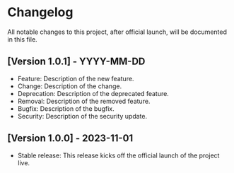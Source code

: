 # Changelog

All notable changes to this project, after official launch, will be documented in this file.

## [Version 1.0.1] - YYYY-MM-DD

- Feature: Description of the new feature.
- Change: Description of the change.
- Deprecation: Description of the deprecated feature.
- Removal: Description of the removed feature.
- Bugfix: Description of the bugfix.
- Security: Description of the security update.

## [Version 1.0.0] - 2023-11-01

- Stable release: This release kicks off the official launch of the project live.

